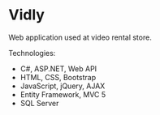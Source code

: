 # Vidly
Web application used at video rental store.

Technologies:
- C#, ASP.NET, Web API
- HTML, CSS, Bootstrap
- JavaScript, jQuery, AJAX
- Entity Framework, MVC 5
- SQL Server
